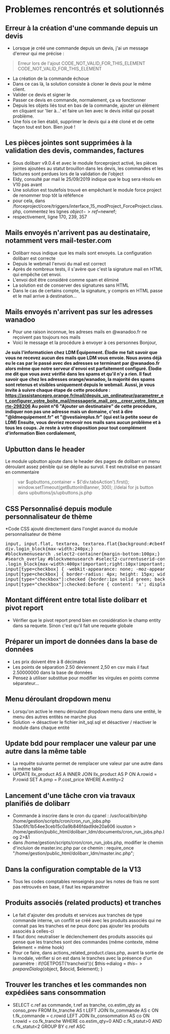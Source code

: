  # Problemes rencontrés et solutionnés

 ## Erreur à la création d'une commande depuis un devis
 * Lorsque je créé une commande depuis un devis, j'ai un message d'erreur qui me précise :
 > Erreur lors de l'ajout
> CODE_NOT_VALID_FOR_THIS_ELEMENT
> CODE_NOT_VALID_FOR_THIS_ELEMENT
* La création de la commande échoue
* Dans ce cas là, la solution consiste à cloner le devis pour le même client.
* Valider ce devis et signer le
* Passer ce devis en commande, normalement, ça va fonctionner
* Depuis les objets liés tout en bas de la commande, ajouter un élément en cliquant sur 'lier à...' et faire un lien avec le devis initial qui posait problème.
* Une fois ce lien établi, supprimer le devis qui a été cloné et de cette façon tout est bon. Bien joué !


## Les pièces jointes sont supprimées à la validation des devis, commandes, factures
* Sous dolibarr v9.0.4 et avec le module forceproject activé, les pièces jointes ajoutées au statut brouillon dans les devis, les commandes et les factures sont perdues lors de la validation de l'object
* Eldy, consulté par mail le 25/09/2019 indique que le bug sera résolu en V10 pas avant
* Une solution est toutefois trouvé en empêchant le module force project de renommer trop tôt la réféfence
* pour cela, dans /forceproject/core/triggers/interface_15_modProject_ForceProject.class.php, commentez les lignes $object->ref=$newref;
* respectivement, ligne 170, 239, 357

## Mails envoyés n'arrivent pas au destinataire, notamment vers mail-tester.com
* Dolibarr nous indique que les mails sont envoyés. La configuration dolibarr est correcte
* Depuis le webmail l'envoi du mail est correct
* Après de nombreux tests, il s'avère que c'est la signature mail en HTML qui empêche cet envoi.
* L'envoi doit être considéré comme spam et éliminé
* La solution est de conserver des signatures sans HTML
* Dans le cas de certains compte, la signature, y compris en HTML passe et le mail arrive à destination...

## Mails envoyés n'arrivent pas sur les adresses wanadoo
* Pour une raison inconnue, les adreses mails en @wanadoo.fr ne reçoivent pas toujours nos mails
* Voici le message et la procédure à envoyer à ces personnes
Bonjour,

__Je suis l'informaticien chez LDM Équipement.
Élodie me fait savoir que vous ne recevez aucun des mails que LDM vous envoie.
Nous avons déjà eu le cas par le passé avec des adresses se terminant par @wanadoo.fr alors même que notre serveur d'envoi est parfaitement configuré.
Élodie me dit que vous avez vérifié dans les spams et qu'il n'y a rien. Il faut savoir que chez les adresses orange/wanadoo, la majorité des spams sont retenus et visibles uniquement depuis le webmail.
Aussi, je vous invite à suivre chaque étape de cette procédure : https://assistancepro.orange.fr/mail/depuis_un_ordinateur/parametrer_et_configurer_votre_boite_mail/messagerie_mail_pro__creer_votre_liste_verte-298206
Au point n°6 "Ajouter un destinataire" de cette procédure, indiquer non pas une adresse mais un domaine, c'est à dire "@ldmequipement.fr" et "@vestiaireplus.fr" (qui est la petite soeur de LDM)
Ensuite, vous devriez recevoir nos mails sans aucun problème et à tous les coups.
Je reste à votre disposition pour tout complément d'information
Bien cordialement,__

## Upbutton dans le header
Le module upbutton ajoute dans le header des pages de dolibarr un menu déroulant assez pénible qui se déplie au survol.
Il est neutralisé en passant en commentaire 
> var $upbuttons_container = $('div.tabsAction').first();
> window.setTimeout(getButtonInBanner, 300); //delai for js button
dans upbuttons/js/upbuttons.js.php

## CSS Personnalisé depuis module personnalisateur de thème
*Code CSS ajouté directement dans l'onglet avancé du module personnalisateur de thème
<pre>input, input.flat, textarea, textarea.flat{background:#cbe4f2;}
div.login_block{max-width:240px;}
#blockvmenusearch .select2-container{margin-bottom:100px;}
#search_overlay #blockvmenusearch #select2-currentuserid-container{font-size:18px;padding-top:0px;}
.login_block{max-width:400px!important;right:10px!important;top:10px!important;}
input[type=checkbox] { -webkit-appearance: none; -moz-appearance: none; -ms-appearance: none; }
input[type=checkbox] { border-radius: 4px; height: 15px; width: 15px; background: #fff; border: 1px solid #ccc; }
input[type="checkbox"]:checked {border:1px solid green; background: #99cc99; margin:0px; position: relative; }
input[type="checkbox"]:checked:before { content: 'x'; display: block; color: black; font-size: 18px; position: absolute;top:-3px;left:2px; }</pre>

## Montant différent entre total liste dolibarr et pivot report
* Vérifier que le pivot report prend bien en considération le champ entity dans sa requete. Sinon c'est qu'il fait une requete globale

## Préparer un import de données dans la base de données 
* Les prix doivent être à 8 décimales
* Les points de séparation 2.50 deviennent 2,50 en csv mais il faut 2.50000000 dans la base de données
* Pensez à utiliser substitue pour modifier les virgules en points comme séparateur...

## Menu déroulant dropdown menu
* Lorsqu'on active le menu déroulant dropdown menu dans une entité, le menu des autres entités ne marche plus
* Solution → désactiver le fichier init_sql.sql et désactiver / réactiver le module dans chaque entité

## Update bdd pour remplacer une valeur par une autre dans la même table
* La requête suivante permet de remplacer une valeur par une autre dans la même table
* UPDATE llx_product AS A INNER JOIN llx_product AS P ON A.rowid = P.rowid SET A.pmp = P.cost_price WHERE A.entity=2 

## Lancement d'une tâche cron via travaux planifiés de dolibarr
* Commande à inscrire dans le cron du cpanel : /usr/local/bin/php /home/gestion/scripts/cron/cron_run_jobs.php 53ac6fc1b54ee3ceb15c0a9b846fdad9de20a606 iouston > /home/gestion/public_html/dolibarr_ldm/documents/cron_run_jobs.php.log 2>&1
* dans /home/gestion/scripts/cron/cron_run_jobs.php, modifier le chemin d'incluion de master.inc.php par ce chemin : require_once "/home/gestion/public_html/dolibarr_ldm/master.inc.php";

## Dans la configuration comptable de la V13
* Tous les codes comptables renseignés pour les notes de frais ne sont pas retrouvés en base, il faut les reparamétrer

## Produits associés (related products) et tranches
* Le fait d'ajouter des produits et services aux tranches de type commande interne, un conflit se créé avec les produits associés qui ne connait pas les tranches et ne peux donc pas ajouter les produits associés à celles-ci
* Il faut donc neutraliser le déclenchement des produits associés qui pense que les tranches sont des commandes (même contexte, même $element = même hook)
* Pour ce faire, dans actions_related_product.class.php, avant la sortie de la modale, vérifier si on est dans le tranches avec la présence d'un paramètre :
            if(!GETPOST('trancheid')){
            $this->dialog = $this->prepareDialog($object, $docid, $element);
            }

## Trouver les tranches et les commandes non expédiées sans consommation
* SELECT c.ref as commande, t.ref as tranche, co.estim_qty as conso_prev
FROM llx_tranche AS t
LEFT JOIN llx_commande AS c ON t.fk_commande = c.rowid
LEFT JOIN llx_consommation AS co ON t.rowid = co.fk_tranche
WHERE co.estim_qty=0 AND c.fk_statut>0 AND c.fk_statut<2
GROUP BY c.ref ASC